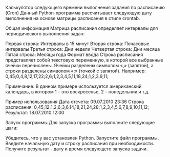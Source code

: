 Калькулятор следующего времени выполнения задания по расписанию (Cron)
Данный Python-программа рассчитывает следующую дату выполнения на основе матрицы расписания в стиле crontab.

Общая информация
Матрица расписания определяет интервалы для периодического выполнения задач:

Первая строка: Интервалы в 15 минут
Вторая строка: Почасовые интервалы
Третья строка: Дни недели
Четвертая строка: Дни месяца
Пятая строка: Месяцы года
Формат ввода
Строка расписания представляет собой текстовую переменную, в которой все выбранные ячейки перечислены. Ячейки разделены символом «,» (запятой), а строки разделены символом «;» (точкой с запятой). Например: 0,45;0,4,8,12,17,22;2,6;1,2,3,4,5,11,18,24;1,2,3,9,11;

Примечание: В данном примере используется американский календарь, в котором 1 – это воскресенье, 2 – понедельник и т.д.

Пример использования
Дата отсчета: 09.07.2010 23:36
Строка расписания: 0,45;12;1,2,6;3,6,14,18,21,24,28;1,2,3,4,5,6,7,8,9,10,11,12;
Результат: 18.07.2010 12:00

Запуск программы
Для запуска программы выполните следующие шаги:

Убедитесь, что у вас установлен Python.
Запустите файл программы.
Введите начальную дату и строку расписания при необходимости.
Получите результат - дату и время следующего запуска задачи.
